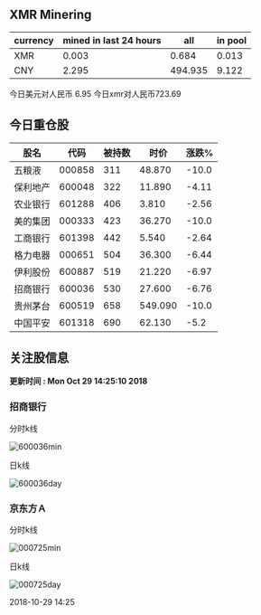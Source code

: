 ## XMR Minering

|currency|mined in last 24 hours|all|in pool|
|---|---|---|---|
|XMR|0.003|0.684|0.013|
|CNY|2.295|494.935|9.122|

今日美元对人民币 6.95	今日xmr对人民币723.69


## 今日重仓股 

|股名|代码|被持数|时价|涨跌%|
|---|---|---|---|---|
|五粮液|000858|311|48.870|-10.0|
|保利地产|600048|322|11.890|-4.11|
|农业银行|601288|406|3.810|-2.56|
|美的集团|000333|423|36.270|-10.0|
|工商银行|601398|442|5.540|-2.64|
|格力电器|000651|504|36.300|-6.44|
|伊利股份|600887|519|21.220|-6.97|
|招商银行|600036|530|27.600|-6.76|
|贵州茅台|600519|658|549.090|-10.0|
|中国平安|601318|690|62.130|-5.2|

## 关注股信息
**更新时间 : Mon Oct 29 14:25:10 2018**
### 招商银行 
分时k线

![600036min](http://image.sinajs.cn/newchart/min/n/sh600036.gif)

日k线

![600036day](http://image.sinajs.cn/newchart/daily/n/sh600036.gif)

### 京东方Ａ 
分时k线

![000725min](http://image.sinajs.cn/newchart/min/n/sz000725.gif)

日k线

![000725day](http://image.sinajs.cn/newchart/daily/n/sz000725.gif)

2018-10-29 14:25